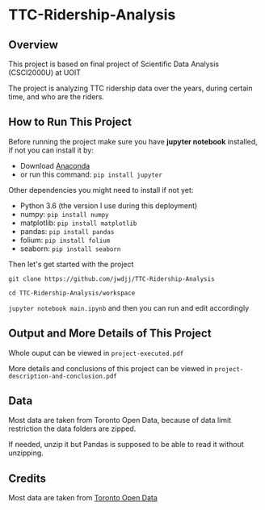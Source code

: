 # TTC-Ridership-Analysis

## Overview

This project is based on final project of Scientific Data Analysis (CSCI2000U) at UOIT

The project is analyzing TTC ridership data over the years, during certain time, and who are the riders.


## How to Run This Project

Before running the project make sure you have **jupyter notebook** installed, if not you can install it by:
- Download [Anaconda](https://www.anaconda.com/download/)
- or run this command: `pip install jupyter`

Other dependencies you might need to install if not yet:
- Python 3.6 (the version I use during this deployment)
- numpy: `pip install numpy`
- matplotlib: `pip install matplotlib`
- pandas: `pip install pandas`
- folium: `pip install folium`
- seaborn: `pip install seaborn`


Then let's get started with the project

`git clone https://github.com/jwdjj/TTC-Ridership-Analysis`

`cd TTC-Ridership-Analysis/workspace`

`jupyter notebook main.ipynb` and then you can run and edit accordingly


## Output and More Details of This Project

Whole ouput can be viewed in `project-executed.pdf`

More details and conclusions of this project can be viewed in `project-description-and-conclusion.pdf`


## Data

Most data are taken from Toronto Open Data, because of data limit restriction the data folders are zipped. 

If needed, unzip it but Pandas is supposed to be able to read it without unzipping.


## Credits

Most data are taken from [Toronto Open Data](https://www.toronto.ca/city-government/data-research-maps/open-data/open-data-catalogue/)